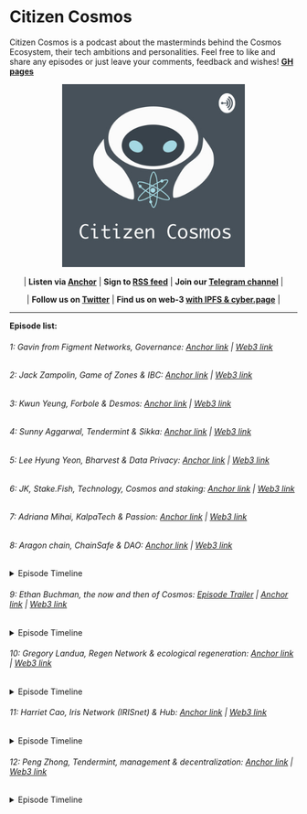 # Citizen Cosmos

Citizen Cosmos is a podcast about the masterminds behind the Cosmos Ecosystem, their tech ambitions and personalities. Feel free to like and share any episodes or just leave your comments, feedback and wishes! **[GH pages](https://citizen-cosmos.github.io/Citizen-Cosmos/)**

<div align="center">
 <img src="CitizenCosmosLogo.jpg" width="320" />
</div>

<div align="center">

| **Listen via [Anchor](https://anchor.fm/citizencosmos)** | **Sign to [RSS feed](https://anchor.fm/s/1e2d6720/podcast/rss)**  | **Join our [Telegram channel](https://t.me/citizen_cosmos)** |

| **Follow us on [Twitter](https://twitter.com/cosmos_voice)** | **Find us on web-3 [with IPFS & cyber.page](https://cyber.page/search/citizen%20cosmos)** |

</div>

<hr>

__Episode list:__

###### 1: Gavin from Figment Networks, Governance: [Anchor link](https://anchor.fm/citizencosmos/episodes/Gavin-from-Figment-Networks--Governance-ed5jm8) | [Web3 link](https://ipfs.io/ipfs/QmaKBaBnfqUkK789dtk2UWZzfTdti7DRYuapQz8CRWJFZh)

###### 2: Jack Zampolin, Game of Zones & IBC: [Anchor link](https://anchor.fm/citizencosmos/episodes/Jack-Zampolin--Game-of-Zones--IBC-ed5jul) | [Web3 link](https://ipfs.io/ipfs/QmefwgCNkRJ7qNG2aNPYDhfiN3QSm3w7auUoEYqNK6qLrM)

###### 3: Kwun Yeung, Forbole & Desmos: [Anchor link](https://anchor.fm/citizencosmos/episodes/Kwun-Yeung--Forbole--Desmos-edesno) | [Web3 link](https://ipfs.io/ipfs/QmXsUHhLCDo9aXqVMbGpVicoYw7Z98DEaC4525Kp9bG96v)

###### 4: Sunny Aggarwal, Tendermint & Sikka: [Anchor link](https://anchor.fm/citizencosmos/episodes/Sunny-Aggarwal--Tendermint--Sikka-edpmcj) | [Web3 link](https://ipfs.io/ipfs/QmPpZNj7BnxZX9DKaaXrFv12FTEg4xcTARhjJNmapLQwuV)

###### 5: Lee Hyung Yeon, Bharvest & Data Privacy: [Anchor link](https://anchor.fm/citizencosmos/episodes/Lee-Hyung-Yeon--Bharvest--Data-Privacy-ee1vus) | [Web3 link](https://ipfs.io/ipfs/QmPcMxcewrEeRbYH2zEkuqvCZZLgZJ2XQ9sZuRkqTVsxn7)

###### 6: JK, Stake.Fish, Technology, Cosmos and staking: [Anchor link](https://anchor.fm/citizencosmos/episodes/JK--Stake-Fish--tech-adoption-eee4cj) | [Web3 link](https://ipfs.io/ipfs/QmUFWJVKY1KftPLEWUdcS6451kGQsGsCS3YPMRPAjbDjrn)

###### 7: Adriana Mihai, KalpaTech & Passion: [Anchor link](https://anchor.fm/citizencosmos/episodes/Adriana-Mihai--KalpaTech--Passion-eemjns) | [Web3 link](https://ipfs.io/ipfs/QmRW8AgnviASCm2tiJ95LRbBiTypwTLp1Z9iP2sxpKFMau)

###### 8: Aragon chain, ChainSafe & DAO: [Anchor link](https://anchor.fm/citizencosmos/episodes/Aragon-chain--ChainSafe--DAO-ef1ohv) | [Web3 link](https://ipfs.io/ipfs/QmR7QhMymqSiNUJwd5zQyEZxR8qaB37Y7ashMdQEuYJzcZ)

 <details>
  <summary>Episode Timeline</summary>

    1.10: Getting started with Cosmos

    2.43: Chainsafe introduction

    5.05: How did you choose Cosmos

    15.50: The technical aspects of how Aragon works with Cosmos and Ethereum

    19.36: Aragon Court

    29.36: Ethermint as the Cosmos module

    31.12: How to build two communities around the project

    34.10: Aragon on other networks

    37.54: PoS maturity

    39.40: Personal motivation

    43.30: Jorge’s history of becoming a co-founder of Aragon

    46.35: Problems which can be solved by a DAO

    51.10: Inspirational projects using Aragon DAOs

  </details>
    
###### 9: Ethan Buchman, the now and then of Cosmos: [Episode Trailer](https://anchor.fm/citizencosmos/episodes/Ethan-Buchman-trailer-efekii) | [Anchor link](https://anchor.fm/citizencosmos/episodes/Ethan-Buchman--the-now-and-then-of-Cosmos-eff5vm) | [Web3 link](https://ipfs.io/ipfs/QmS9LfoQLdR76WhheWzJ4ch7NXm4m75amUNj4FtBQDmye3)

<details>
<summary>Episode Timeline</summary>

    1.38: How did you come up with the name for your validator?

    3.44: The story behind Cosmos

    10.32: The challenges of being a co-founder

    15.56: The day before fundraising starts

    17.44: The second donation round

    19.42: Foundation vs decentralization

    25.30: Using the community pool for investment

    28.14: Cosmos and a token for trading

    31.16: Differences between finance and money

    32.32: DeFi or DeFai =)

    34.32: Motivation during tough times

    37.39: Current personal concerns

    39.18: Favorite biological systems
    
    41.30: Algorithms and informal systems
    
    51.10: Founders influence on decentralized projects and its followers
    
    55.06: Visionary in a project
    
    1.03.52: Monetization or decentralized law, what should come first?

  </details>

###### 10: Gregory Landua, Regen Network & ecological regeneration: [Anchor link](https://anchor.fm/citizencosmos/episodes/Gregory-Landua--Regen-Network--ecological-regeneration-efv5cq) | [Web3 link](https://ipfs.io/ipfs/Qmc95KpVDtXeBJwkGZ8UbUCF1PzzyiCWjeqdq2iku3SVN8)

<details>
<summary>Episode Timeline</summary>

    1.03: What does regeneration mean?

    5.52: Regen network and it’s mission

    8.16: A go2market strategy

    9.10: Transform the game

    13.25: The value of resourses

    19.16: Probabilistic value and its calculation

    22.08: How many people do we need to change the consumption paradigm?

    26.08: How did you choose Cosmos? 

    33.20: Personal story and random ecology questions

    39.36: Growing Avocados

  </details>
  
###### 11: Harriet Cao, Iris Network (IRISnet) & Hub: [Anchor link](https://anchor.fm/citizencosmos/episodes/Harriet-Cao--IRIS-Network--Hub-egmcah) | [Web3 link](https://cyber.page/ipfs/QmPuNmR68Yxi84bpxp18MzRTtEJJQxi5gTdJJBxKhaeuPi)

<details>
<summary>Episode Timeline</summary>

    1.27: The history behind IRISnet

    4.16: Harriet's personal story 
    
    6.20: THe differences between corporate and decentralized working environments
    
    10.06: IRISnet as a non-profit organization 
    
    11.58: IRIShub
    
    15.50: Main differences between hubs
    
    19.06: AI
    
    22.26: IRIS Service Consortium Hub
    
    26.22: Use cases for IRIS-SDK
    
    29.58: The community pull of IRIShub
    
    32.26: Specifics of teh Pacific Asia region
    
    34.52: Government support of the blockchain industry
    
    36.51: A bit more of the personal story
    
    40.56: Inspiring blockchain projects

  </details>
  
###### 12: Peng Zhong, Tendermint, management & decentralization: [Anchor link](https://anchor.fm/citizencosmos/episodes/Peng-Zhong--Tendermint--management--decentralization-ehd4i0/a-a2qkqck) | [Web3 link](https://cyber.page/search/peng%20zhong)

<details>
<summary>Episode Timeline</summary>

    1.44: Becoming a CEO 
    
    3.50: Personal mission as a CEO 
    
    4.46: Photon
    
    7.20: A new secret tool
    
    8.40: Web developers and their role in web3 

    11.44: The most difficult part in a job of a CEO 

    15.34: Lifehacks 
    
    17.16: Personal story in the blockchain world 
    
    23.40: Decentralized twitter 
    
    26.56: UI and off-chain connections
    
    30.20: UI of the SDK 
    
    32.26: What will the future of development might look like 
    
    33.52: GPT-3
    
    35.48: Lunie 
    
    40.40: Interaction design 
    
    42.26: Hiring process and the perfect match
    
    44.24: Board of Directors
    
    46.24: Community of  a decentralized project
    
    50.10: Prism break 
    
    52.50: Exciting blockchain projects 

  </details>
